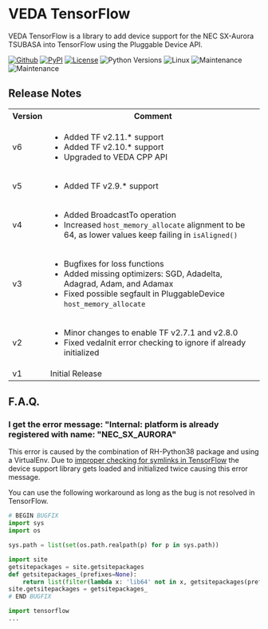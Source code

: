 # VEDA TensorFlow

VEDA TensorFlow is a library to add device support for the NEC SX-Aurora TSUBASA
into TensorFlow using the Pluggable Device API.

[![Github](https://img.shields.io/github/v/tag/sx-aurora/veda-tensorflow?display_name=tag&sort=semver)](https://github.com/sx-aurora/veda)
[![PyPI](https://img.shields.io/pypi/v/veda-tensorflow)](https://pypi.org/project/veda-tensorflow)
[![License](https://img.shields.io/pypi/l/veda-tensorflow)](https://pypi.org/project/veda-tensorflow)
![Python Versions](https://img.shields.io/pypi/pyversions/veda-tensorflow)
![Linux](https://svgshare.com/i/Zhy.svg)
![Maintenance](https://img.shields.io/badge/Maintained%3F-yes-green.svg)
![Maintenance](https://img.shields.io/pypi/dm/veda-tensorflow)

## Release Notes
<table>
<tr><th>Version</th><th>Comment</th></tr>

<tr><td>v6</td><td>
<ul>
	<li>Added TF v2.11.* support</li>
	<li>Added TF v2.10.* support</li>
	<li>Upgraded to VEDA CPP API</li>
</ul>
</td></tr>

<tr><td>v5</td><td>
<ul>
	<li>Added TF v2.9.* support</li>
</ul>
</td></tr>

<tr><td>v4</td><td>
<ul>
	<li>Added BroadcastTo operation</li>
	<li>Increased <code>host_memory_allocate</code> alignment to be 64, as lower values keep failing in <code>isAligned()</code></li>
</ul>
</td></tr>

<tr><td>v3</td><td>
<ul>
	<li>Bugfixes for loss functions</li>
	<li>Added missing optimizers: SGD, Adadelta, Adagrad, Adam, and Adamax</li>
	<li>Fixed possible segfault in PluggableDevice <code>host_memory_allocate</code></li>
</ul>
</td></tr>

<tr><td>v2</td><td>
<ul>
	<li>Minor changes to enable TF v2.7.1 and v2.8.0</li>
	<li>Fixed vedaInit error checking to ignore if already initialized</li>
</ul>
</td></tr>

<tr><td>v1</td><td>
Initial Release
</td></tr>

</table>

## F.A.Q.
### I get the error message: "Internal: platform is already registered with name: "NEC_SX_AURORA"

This error is caused by the combination of RH-Python38 package and using a
VirtualEnv. Due to [improper checking for symlinks in
TensorFlow](https://github.com/tensorflow/tensorflow/issues/55497) the device
support library gets loaded and initialized twice causing this error message.

You can use the following workaround as long as the bug is not resolved in
TensorFlow.

```python
# BEGIN BUGFIX
import sys
import os

sys.path = list(set(os.path.realpath(p) for p in sys.path))

import site
getsitepackages = site.getsitepackages
def getsitepackages_(prefixes=None):
    return list(filter(lambda x: 'lib64' not in x, getsitepackages(prefixes)))
site.getsitepackages = getsitepackages_
# END BUGFIX

import tensorflow
...
```